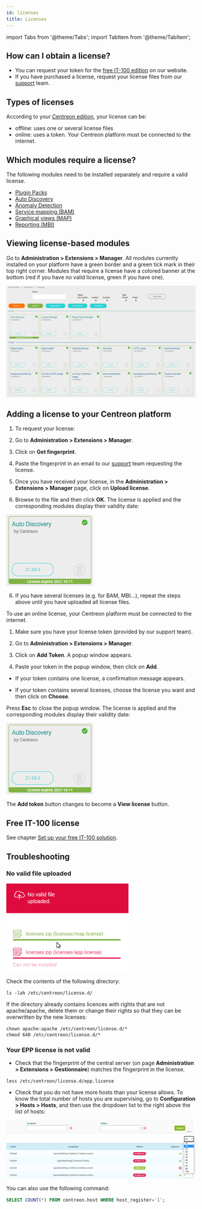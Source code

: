 ```yaml
---
id: licenses
title: Licenses
---
```

import Tabs from '@theme/Tabs';
import TabItem from '@theme/TabItem';


## How can I obtain a license?

* You can request your token for the [free IT-100 edition](../getting-started/IT100) on our website.
* If you have purchased a license, request your license files from our [support](https://support.centreon.com) team.

## Types of licenses

According to your [Centreon edition](https://www.centreon.com/en/editions/), your license can be:
- offline: uses one or several license files
- online: uses a token. Your Centreon platform must be connected to the internet.

## Which modules require a license?

The following modules need to be installed separately and require a valid license.

- [Plugin Packs](https://docs.centreon.com/current/en/monitoring/pluginpacks#installation)
- [Auto Discovery](https://docs.centreon.com/current/en/monitoring/discovery/installation)
- [Anomaly Detection](https://docs.centreon.com/current/en/monitoring/anomaly-detection)
- [Service mapping (BAM)](https://docs.centreon.com/current/en/service-mapping/install)
- [Graphical views (MAP)](https://docs.centreon.com/current/en/graph-views/install)
- [Reporting (MBI)](https://docs.centreon.com/current/en/reporting/installation)

## Viewing license-based modules

Go to **Administration > Extensions > Manager**. All modules currently installed on your platform have a green border and a green tick mark in their top right corner. Modules that require a license have a colored banner at the bottom (red if you have no valid license, green if you have one).

![image](../assets/administration/licenses.png)

## Adding a license to your Centreon platform

<Tabs groupId="operating-systems">
<TabItem value="Offline licenses" label="Offline licenses">

1. To request your license:

1. Go to **Administration > Extensions > Manager**.

2. Click on **Get fingerprint**.

3. Paste the fingerprint in an email to our [support](mailto:support@centreon.com) team requesting the license.

2. Once you have received your license, in the **Administration > Extensions > Manager** page, click on **Upload license**.

5. Browse to the file and then click **OK**. The license is applied and the corresponding modules display their validity date:

![image](../assets/administration/license_valid.png)

6. If you have several licenses (e.g. for BAM, MBI...), repeat the steps above until you have uploaded all license files.

</TabItem>
<TabItem value="Online licenses" label="Online licenses">

To use an online license, your Centreon platform must be connected to the internet.

1. Make sure you have your license token (provided by our support team).

2. Go to **Administration > Extensions > Manager**.

3. Click on **Add Token**. A popup window appears.

4. Paste your token in the popup window, then click on **Add**.

- If your token contains one license, a confirmation message appears.

- If your token contains several licenses, choose the license you want and then click on **Choose**.

Press **Esc** to close the popup window. The license is applied and the corresponding modules display their validity date:

![image](../assets/administration/license_valid.png)

The **Add token** button changes to become a **View license** button.

</TabItem>
</Tabs>

## Free IT-100 license

See chapter [Set up your free IT-100 solution](https://docs.centreon.com/current/en/getting-started/IT100).

## Troubleshooting

### No valid file uploaded

![image](../assets/administration/license_not_valid.png)

Check the contents of the following directory:

```shell
ls -lah /etc/centreon/license.d/
```

If the directory already contains licences with rights that are not apache/apache, delete them or change their rights so that they can be overwritten by the new licenses:

```shell
chown apache:apache /etc/centreon/license.d/*
chmod 640 /etc/centreon/license.d/*
```

### Your EPP license is not valid

* Check that the fingerprint of the central server (on page **Administration > Extensions > Gestionnaire**) matches the fingerprint in the license.

```shell
less /etc/centreon/license.d/epp.license
```

* Check that you do not have more hosts than your license allows. To know the total number of hosts you are supervising, go to **Configuration > Hosts > Hosts**, and then use the dropdown list to the right above the list of hosts:

![image](../assets/administration/number-of-hosts.png)

You can also use the following command:

```sql
SELECT COUNT(*) FROM centreon.host WHERE host_register='1';
```
